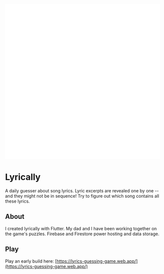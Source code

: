 [![Lyrically Logo](web/favicon.png)](https://lyrics-guessing-game.web.app/)


# Lyrically

A daily guesser about song lyrics. Lyric excerpts are revealed one by one -- and they might not be in sequence! Try to figure out which song contains all these lyrics.

## About

I created lyrically with Flutter. My dad and I have been working together on the game's puzzles. Firebase and Firestore power hosting and data storage.

## Play

Play an early build here: [https://lyrics-guessing-game.web.app/](https://lyrics-guessing-game.web.app/)